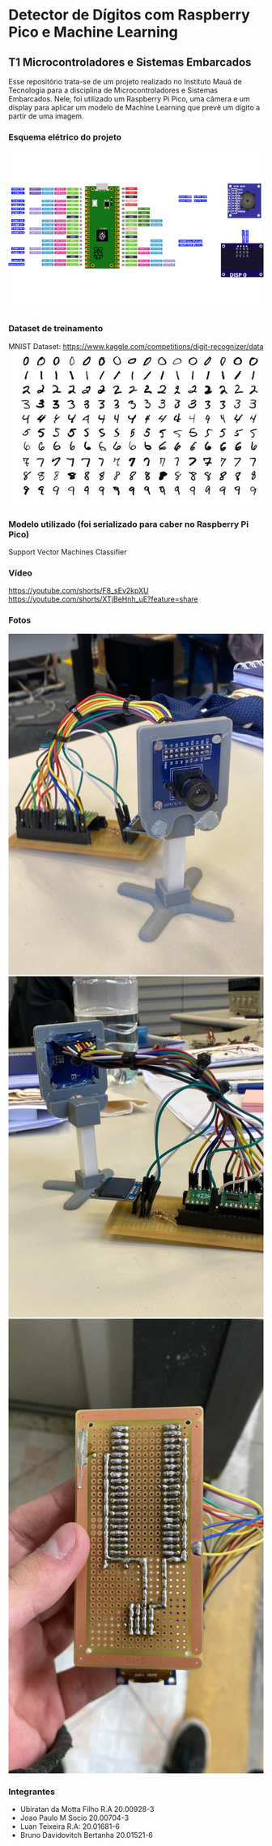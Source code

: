 # Detector de Dígitos com Raspberry Pico e Machine Learning
## T1 Microcontroladores e Sistemas Embarcados

Esse repositório trata-se de um projeto realizado no Instituto Mauá de Tecnologia para a disciplina de Microcontroladores e Sistemas Embarcados. Nele, foi utilizado um Raspberry Pi Pico, uma câmera e um display para aplicar um modelo de Machine Learning que prevê um dígito a partir de uma imagem. 

### Esquema elétrico do projeto
![](https://github.com/IMTTeixeira/EEN251---Projeto-de-Microcontroladores/blob/main/midia/esquema_eletrico.png?raw=true)
### Dataset de treinamento
MNIST Dataset: https://www.kaggle.com/competitions/digit-recognizer/data
![](https://github.com/IMTTeixeira/EEN251---Projeto-de-Microcontroladores/blob/main/midia/foto9.jpeg?raw=true)
### Modelo utilizado (foi serializado para caber no Raspberry Pi Pico)
Support Vector Machines Classifier
### Vídeo

https://youtube.com/shorts/F8_sEv2kpXU
https://youtube.com/shorts/XTjBeHnh_uE?feature=share

### Fotos
![](https://github.com/IMTTeixeira/EEN251---Projeto-de-Microcontroladores/blob/main/midia/foto3.jpeg?raw=true)
![](https://github.com/IMTTeixeira/EEN251---Projeto-de-Microcontroladores/blob/main/midia/foto7.jpeg?raw=true)
![](https://github.com/IMTTeixeira/EEN251---Projeto-de-Microcontroladores/blob/main/midia/foto1.jpeg)
### Integrantes
- Ubiratan da Motta Filho R.A 20.00928-3
- Joao Paulo M Socio 20.00704-3
- Luan Teixeira R.A: 20.01681-6
- Bruno Davidovitch Bertanha 20.01521-6
